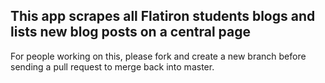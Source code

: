 ## This app scrapes all Flatiron students blogs and lists new blog posts on a central page

For people working on this, please fork and create a new branch before sending a pull request to merge back into master.